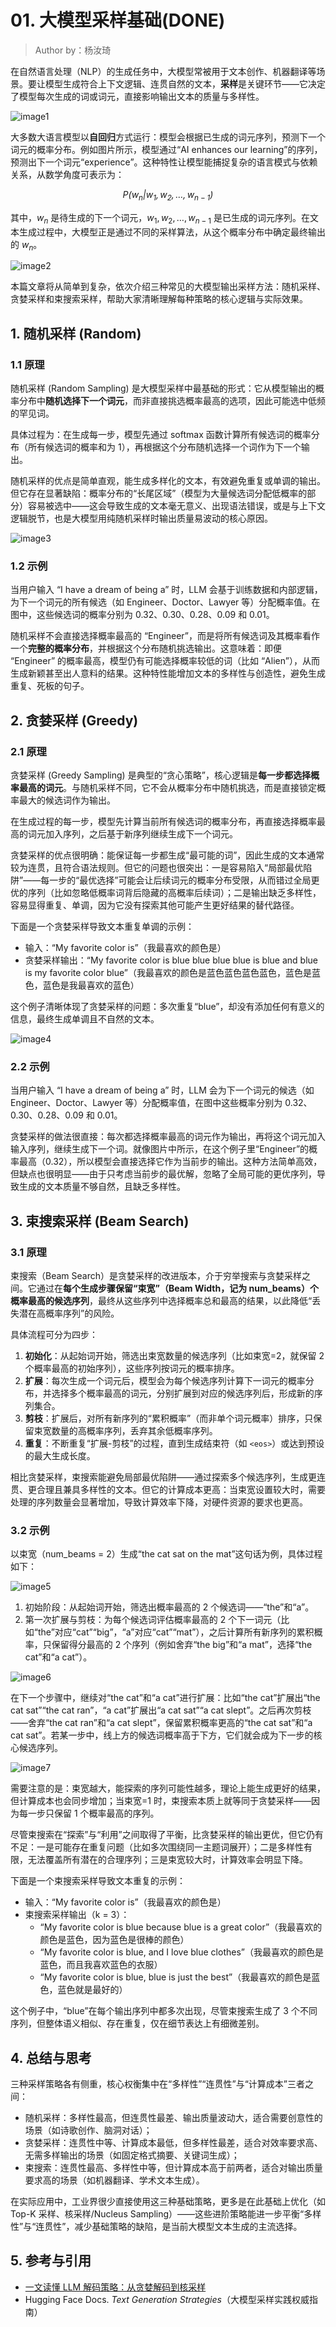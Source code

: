 <!--Copyright © ZOMI 适用于[License](https://github.com/Infrasys-AI/AIInfra)版权许可-->

# 01. 大模型采样基础(DONE)

> Author by：杨汝琦

在自然语言处理（NLP）的生成任务中，大模型常被用于文本创作、机器翻译等场景。要让模型生成符合上下文逻辑、连贯自然的文本，**采样**是关键环节——它决定了模型每次生成的词或词元，直接影响输出文本的质量与多样性。

![image1](./images/01SamplingBasics01.png)

大多数大语言模型以**自回归**方式运行：模型会根据已生成的词元序列，预测下一个词元的概率分布。例如图片所示，模型通过“AI enhances our learning”的序列，预测出下一个词元“experience”。这种特性让模型能捕捉复杂的语言模式与依赖关系，从数学角度可表示为：

$$
\mathit{P(w_n|w_1,w_2,\ldots,w_{n-1})}
$$

其中，$w_n$ 是待生成的下一个词元，$w_1,w_2,\ldots,w_{n-1}$ 是已生成的词元序列。在文本生成过程中，大模型正是通过不同的采样算法，从这个概率分布中确定最终输出的 $w_n$。

![image2](./images/01SamplingBasics02.png)

本篇文章将从简单到复杂，依次介绍三种常见的大模型输出采样方法：随机采样、贪婪采样和束搜索采样，帮助大家清晰理解每种策略的核心逻辑与实际效果。

## 1. 随机采样 (Random)

### 1.1 原理

随机采样 (Random Sampling) 是大模型采样中最基础的形式：它从模型输出的概率分布中**随机选择下一个词元**，而非直接挑选概率最高的选项，因此可能选中低频的罕见词。  

具体过程为：在生成每一步，模型先通过 softmax 函数计算所有候选词的概率分布（所有候选词的概率和为 1），再根据这个分布随机选择一个词作为下一个输出。  

随机采样的优点是简单直观，能生成多样化的文本，有效避免重复或单调的输出。但它存在显著缺陷：概率分布的“长尾区域”（模型为大量候选词分配低概率的部分）容易被选中——这会导致生成的文本毫无意义、出现语法错误，或是与上下文逻辑脱节，也是大模型用纯随机采样时输出质量易波动的核心原因。

![image3](./images/01SamplingBasics03.png)

### 1.2 示例

当用户输入 “I have a dream of being a” 时，LLM 会基于训练数据和内部逻辑，为下一个词元的所有候选（如 Engineer、Doctor、Lawyer 等）分配概率值。在图中，这些候选词的概率分别为 0.32、0.30、0.28、0.09 和 0.01。  

随机采样不会直接选择概率最高的 “Engineer”，而是将所有候选词及其概率看作一个**完整的概率分布**，并根据这个分布随机挑选输出。这意味着：即便 “Engineer” 的概率最高，模型仍有可能选择概率较低的词（比如 “Alien”），从而生成新颖甚至出人意料的结果。这种特性能增加文本的多样性与创造性，避免生成重复、死板的句子。

## 2. 贪婪采样 (Greedy)

### 2.1 原理

贪婪采样 (Greedy Sampling) 是典型的“贪心策略”，核心逻辑是**每一步都选择概率最高的词元**。与随机采样不同，它不会从概率分布中随机挑选，而是直接锁定概率最大的候选词作为输出。  

在生成过程的每一步，模型先计算当前所有候选词的概率分布，再直接选择概率最高的词元加入序列，之后基于新序列继续生成下一个词元。  

贪婪采样的优点很明确：能保证每一步都生成“最可能的词”，因此生成的文本通常较为连贯，且符合语法规则。但它的问题也很突出：一是容易陷入“局部最优陷阱”——每一步的“最优选择”可能会让后续词元的概率分布受限，从而错过全局更优的序列（比如忽略低概率词背后隐藏的高概率后续词）；二是输出缺乏多样性，容易显得重复、单调，因为它没有探索其他可能产生更好结果的替代路径。

下面是一个贪婪采样导致文本重复单调的示例：

- 输入：“My favorite color is”（我最喜欢的颜色是）
- 贪婪采样输出：“My favorite color is blue blue blue blue is blue and blue is my favorite color blue”（我最喜欢的颜色是蓝色蓝色蓝色蓝色，蓝色是蓝色，蓝色是我最喜欢的蓝色）

这个例子清晰体现了贪婪采样的问题：多次重复“blue”，却没有添加任何有意义的信息，最终生成单调且不自然的文本。

![image4](./images/01SamplingBasics04.png)

### 2.2 示例

当用户输入 “I have a dream of being a” 时，LLM 会为下一个词元的候选（如 Engineer、Doctor、Lawyer 等）分配概率值，在图中这些概率分别为 0.32、0.30、0.28、0.09 和 0.01。  

贪婪采样的做法很直接：每次都选择概率最高的词元作为输出，再将这个词元加入输入序列，继续生成下一个词。就像图片中所示，在这个例子里“Engineer”的概率最高（0.32），所以模型会直接选择它作为当前步的输出。这种方法简单高效，但缺点也很明显——由于只考虑当前步的最优解，忽略了全局可能的更优序列，导致生成的文本质量不够自然，且缺乏多样性。

## 3. 束搜索采样 (Beam Search)

### 3.1 原理

束搜索（Beam Search）是贪婪采样的改进版本，介于穷举搜索与贪婪采样之间。它通过在**每个生成步骤保留“束宽”（Beam Width，记为 num_beams）个概率最高的候选序列**，最终从这些序列中选择概率总和最高的结果，以此降低“丢失潜在高概率序列”的风险。  

具体流程可分为四步：

1. **初始化**：从起始词开始，筛选出束宽数量的候选序列（比如束宽=2，就保留 2 个概率最高的初始序列），这些序列按词元的概率排序。
2. **扩展**：每次生成一个词元后，模型会为每个候选序列计算下一词元的概率分布，并选择多个概率最高的词元，分别扩展到对应的候选序列后，形成新的序列集合。
3. **剪枝**：扩展后，对所有新序列的“累积概率”（而非单个词元概率）排序，只保留束宽数量的高概率序列，丢弃其余低概率序列。
4. **重复**：不断重复“扩展-剪枝”的过程，直到生成结束符（如 `<eos>`）或达到预设的最大生成长度。

相比贪婪采样，束搜索能避免局部最优陷阱——通过探索多个候选序列，生成更连贯、更合理且兼具多样性的文本。但它的计算成本更高：当束宽设置较大时，需要处理的序列数量会显著增加，导致计算效率下降，对硬件资源的要求也更高。

### 3.2 示例

以束宽（num_beams = 2）生成“the cat sat on the mat”这句话为例，具体过程如下：

![image5](./images/01SamplingBasics05.png)

1. 初始阶段：从起始词开始，筛选出概率最高的 2 个候选词——“the”和“a”。
2. 第一次扩展与剪枝：为每个候选词评估概率最高的 2 个下一词元（比如“the”对应“cat”“big”，“a”对应“cat”“mat”），之后计算所有新序列的累积概率，只保留得分最高的 2 个序列（例如舍弃“the big”和“a mat”，选择“the cat”和“a cat”）。

![image6](./images/01SamplingBasics06.png)

在下一个步骤中，继续对“the cat”和“a cat”进行扩展：比如“the cat”扩展出“the cat sat”“the cat ran”，“a cat”扩展出“a cat sat”“a cat slept”。之后再次剪枝——舍弃“the cat ran”和“a cat slept”，保留累积概率更高的“the cat sat”和“a cat sat”。若某一步中，线上方的候选词概率高于下方，它们就会成为下一步的核心候选序列。

![image7](./images/01SamplingBasics07.png)

需要注意的是：束宽越大，能探索的序列可能性越多，理论上能生成更好的结果，但计算成本也会同步增加；当束宽=1 时，束搜索本质上就等同于贪婪采样——因为每一步只保留 1 个概率最高的序列。

尽管束搜索在“探索”与“利用”之间取得了平衡，比贪婪采样的输出更优，但它仍有不足：一是可能存在重复问题（比如多次围绕同一主题词展开）；二是多样性有限，无法覆盖所有潜在的合理序列；三是束宽较大时，计算效率会明显下降。

下面是一个束搜索采样导致文本重复的示例：

- 输入：“My favorite color is”（我最喜欢的颜色是）
- 束搜索采样输出（k = 3）：
  - “My favorite color is blue because blue is a great color”（我最喜欢的颜色是蓝色，因为蓝色是很棒的颜色）
  - “My favorite color is blue, and I love blue clothes”（我最喜欢的颜色是蓝色，而且我喜欢蓝色的衣服）
  - “My favorite color is blue, blue is just the best”（我最喜欢的颜色是蓝色，蓝色就是最好的）

这个例子中，“blue”在每个输出序列中都多次出现，尽管束搜索生成了 3 个不同序列，但整体语义相似、存在重复，仅在细节表达上有细微差别。

## 4. 总结与思考

三种采样策略各有侧重，核心权衡集中在“多样性”“连贯性”与“计算成本”三者之间：  

- 随机采样：多样性最高，但连贯性最差、输出质量波动大，适合需要创意性的场景（如诗歌创作、脑洞对话）；  
- 贪婪采样：连贯性中等、计算成本最低，但多样性最差，适合对效率要求高、无需多样输出的场景（如固定格式摘要、关键词生成）；  
- 束搜索：连贯性最高、多样性中等，但计算成本高于前两者，适合对输出质量要求高的场景（如机器翻译、学术文本生成）。  

在实际应用中，工业界很少直接使用这三种基础策略，更多是在此基础上优化（如 Top-K 采样、核采样/Nucleus Sampling）——这些进阶策略能进一步平衡“多样性”与“连贯性”，减少基础策略的缺陷，是当前大模型文本生成的主流选择。

## 5. 参考与引用

- [一文读懂 LLM 解码策略：从贪婪解码到核采样](https://segmentfault.com/a/1190000046114574)  
- Hugging Face Docs. *Text Generation Strategies*（大模型采样实践权威指南）
